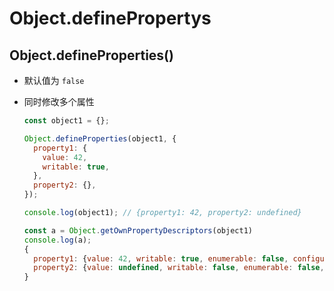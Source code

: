 # Object.definePropertys

## Object.defineProperties()

+ 默认值为 `false`
+ 同时修改多个属性

  ```js
  const object1 = {};

  Object.defineProperties(object1, {
    property1: {
      value: 42,
      writable: true,
    },
    property2: {},
  });

  console.log(object1); // {property1: 42, property2: undefined}

  const a = Object.getOwnPropertyDescriptors(object1)
  console.log(a);
  {
    property1: {value: 42, writable: true, enumerable: false, configurable: false},
    property2: {value: undefined, writable: false, enumerable: false, configurable: false}
  }
  ```

